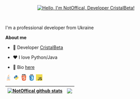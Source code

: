 <p align="center"><a href="https://notoffical.online"><img width="35%" alt="Hello, I'm NotOffical, Developer CristalBeta!" src="[https://www.coolgenerator.com/Data/Textdesign/202405/65f356c44f0656f637921329461966da.png](https://readme-typing-svg.herokuapp.com/?color=5b27f5&lines=My%20+%20Name%20+%20NotOfficals)" /></a></p>

<br />

I'm a professional developer from Ukraine

**About me**

- 💼 Developer [CristalBeta](http://cristalbeta.online/)


- ❤️ I love Python/Java

- 💬 Bio [here](https://NotOffical.online)

<code><img height="20" alt="java" src="https://raw.githubusercontent.com/github/explore/80688e429a7d4ef2fca1e82350fe8e3517d3494d/topics/java/java.png"></code>
<code><img height="20" alt="python" src="https://raw.githubusercontent.com/github/explore/80688e429a7d4ef2fca1e82350fe8e3517d3494d/topics/python/python.png"></code>
<code><img height="20" alt="html" src="https://raw.githubusercontent.com/github/explore/80688e429a7d4ef2fca1e82350fe8e3517d3494d/topics/html/html.png"></code>
<code><img height="20" alt="css" src="https://raw.githubusercontent.com/github/explore/5c058a388828bb5fde0bcafd4bc867b5bb3f26f3/topics/css/css.png"></code>
<code><img height="20" alt="javascript" src="https://raw.githubusercontent.com/github/explore/80688e429a7d4ef2fca1e82350fe8e3517d3494d/topics/javascript/javascript.png"></code>    


| <a href="https://github.com/anuraghazra/github-readme-stats"><img align="center" src="https://github-readme-stats.vercel.app/api?username=NotOfficals&show_icons=true&include_all_commits=true&theme=buefy&hide_border=true" alt="NotOffical github stats" /></a> | <a href="https://github.com/anuraghazra/github-readme-stats"><img align="center" src="https://github-readme-stats.vercel.app/api/top-langs/?username=NotOfficals&layout=compact&theme=buefy&hide_border=true" /></a> |
| ------------- | ------------- |

